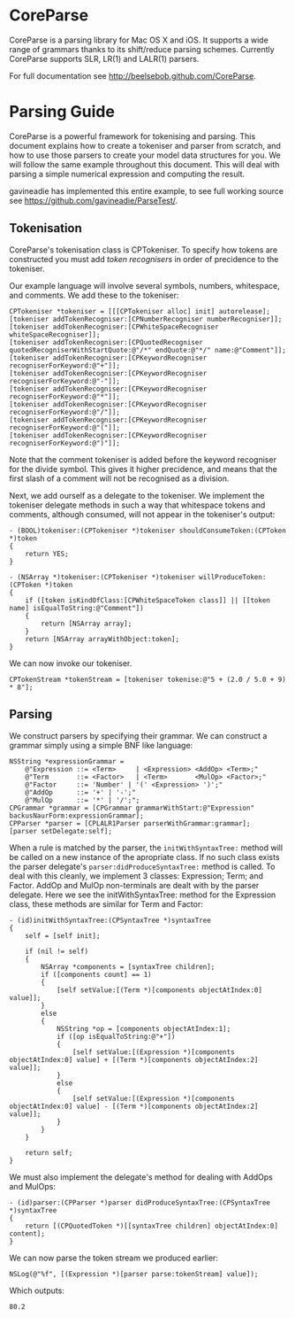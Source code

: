 CoreParse
=========

CoreParse is a parsing library for Mac OS X and iOS.  It supports a wide range of grammars thanks to its shift/reduce parsing schemes.  Currently CoreParse supports SLR, LR(1) and LALR(1) parsers.

For full documentation see http://beelsebob.github.com/CoreParse.

Parsing Guide
=============

CoreParse is a powerful framework for tokenising and parsing.  This document explains how to create a tokeniser and parser from scratch, and how to use those parsers to create your model data structures for you.  We will follow the same example throughout this document.  This will deal with parsing a simple numerical expression and computing the result.

gavineadie has implemented this entire example, to see full working source see https://github.com/gavineadie/ParseTest/.

Tokenisation
------------

CoreParse's tokenisation class is CPTokeniser.  To specify how tokens are constructed you must add *token recognisers* in order of precidence to the tokeniser.

Our example language will involve several symbols, numbers, whitespace, and comments.  We add these to the tokeniser:

    CPTokeniser *tokeniser = [[[CPTokeniser alloc] init] autorelease];
    [tokeniser addTokenRecogniser:[CPNumberRecogniser numberRecogniser]];
    [tokeniser addTokenRecogniser:[CPWhiteSpaceRecogniser whiteSpaceRecogniser]];
    [tokeniser addTokenRecogniser:[CPQuotedRecogniser quotedRecogniserWithStartQuote:@"/*" endQuote:@"*/" name:@"Comment"]];
    [tokeniser addTokenRecogniser:[CPKeywordRecogniser recogniserForKeyword:@"+"]];
    [tokeniser addTokenRecogniser:[CPKeywordRecogniser recogniserForKeyword:@"-"]];
    [tokeniser addTokenRecogniser:[CPKeywordRecogniser recogniserForKeyword:@"*"]];
    [tokeniser addTokenRecogniser:[CPKeywordRecogniser recogniserForKeyword:@"/"]];
    [tokeniser addTokenRecogniser:[CPKeywordRecogniser recogniserForKeyword:@"("]];
    [tokeniser addTokenRecogniser:[CPKeywordRecogniser recogniserForKeyword:@")"]];

Note that the comment tokeniser is added before the keyword recogniser for the divide symbol.  This gives it higher precidence, and means that the first slash of a comment will not be recognised as a division.

Next, we add ourself as a delegate to the tokeniser.  We implement the tokeniser delegate methods in such a way that whitespace tokens and comments, although consumed, will not appear in the tokeniser's output:

    - (BOOL)tokeniser:(CPTokeniser *)tokeniser shouldConsumeToken:(CPToken *)token
    {
        return YES;
    }
    
    - (NSArray *)tokeniser:(CPTokeniser *)tokeniser willProduceToken:(CPToken *)token
    {
        if ([token isKindOfClass:[CPWhiteSpaceToken class]] || [[token name] isEqualToString:@"Comment"])
        {
            return [NSArray array];
        }
        return [NSArray arrayWithObject:token];
    }

We can now invoke our tokeniser.

    CPTokenStream *tokenStream = [tokeniser tokenise:@"5 + (2.0 / 5.0 + 9) * 8"];

Parsing
-------

We construct parsers by specifying their grammar.  We can construct a grammar simply using a simple BNF like language:

    NSString *expressionGrammar =
        @"Expression ::= <Term>     | <Expression> <AddOp> <Term>;"
        @"Term       ::= <Factor>   | <Term>       <MulOp> <Factor>;"
        @"Factor     ::= 'Number' | '(' <Expression> ')';"
        @"AddOp      ::= '+' | '-';"
        @"MulOp      ::= '*' | '/';";
    CPGrammar *grammar = [CPGrammar grammarWithStart:@"Expression" backusNaurForm:expressionGrammar];
    CPParser *parser = [CPLALR1Parser parserWithGrammar:grammar];
    [parser setDelegate:self];

When a rule is matched by the parser, the `initWithSyntaxTree:` method will be called on a new instance of the apropriate class.  If no such class exists the parser delegate's `parser:didProduceSyntaxTree:` method is called.  To deal with this cleanly, we implement 3 classes: Expression; Term; and Factor.  AddOp and MulOp non-terminals are dealt with by the parser delegate.  Here we see the initWithSyntaxTree: method for the Expression class, these methods are similar for Term and Factor:
    
    - (id)initWithSyntaxTree:(CPSyntaxTree *)syntaxTree
    {
        self = [self init];
        
        if (nil != self)
        {
            NSArray *components = [syntaxTree children];
            if ([components count] == 1)
            {
                [self setValue:[(Term *)[components objectAtIndex:0] value]];
            }
            else
            {
                NSString *op = [components objectAtIndex:1];
                if ([op isEqualToString:@"+"])
                {
                    [self setValue:[(Expression *)[components objectAtIndex:0] value] + [(Term *)[components objectAtIndex:2] value]];
                }
                else
                {
                    [self setValue:[(Expression *)[components objectAtIndex:0] value] - [(Term *)[components objectAtIndex:2] value]];
                }
            }
        }
        
        return self;
    }

We must also implement the delegate's method for dealing with AddOps and MulOps:

    - (id)parser:(CPParser *)parser didProduceSyntaxTree:(CPSyntaxTree *)syntaxTree
    {
        return [(CPQuotedToken *)[[syntaxTree children] objectAtIndex:0] content];
    }

We can now parse the token stream we produced earlier:

    NSLog(@"%f", [(Expression *)[parser parse:tokenStream] value]);

Which outputs:

    80.2
